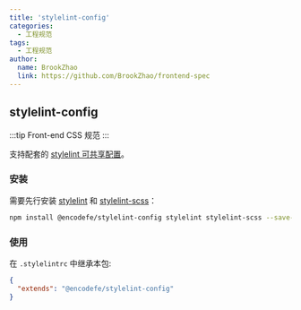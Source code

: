 ```yaml
---
title: 'stylelint-config'
categories:
  - 工程规范
tags:
  - 工程规范
author:
  name: BrookZhao
  link: https://github.com/BrookZhao/frontend-spec
---
```


## stylelint-config

:::tip
Front-end CSS 规范
:::

支持配套的 [stylelint 可共享配置](https://stylelint.io/user-guide/configure)。

### 安装

需要先行安装 [stylelint](https://www.npmjs.com/package/stylelint) 和 [stylelint-scss](https://www.npmjs.com/package/stylelint-scss)：

```bash
npm install @encodefe/stylelint-config stylelint stylelint-scss --save-dev
```

### 使用

在 `.stylelintrc` 中继承本包:

```json
{
  "extends": "@encodefe/stylelint-config"
}
```
